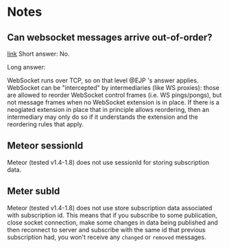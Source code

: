 # Notes

## Can websocket messages arrive out-of-order?
[link](https://stackoverflow.com/questions/11804721/can-websocket-messages-arrive-out-of-order)
Short answer: No.

Long answer:

WebSocket runs over TCP, so on that level @EJP 's answer applies. WebSocket can be "intercepted" by intermediaries (like WS proxies): those are allowed to reorder WebSocket control frames (i.e. WS pings/pongs), but not message frames when no WebSocket extension is in place. If there is a neogiated extension in place that in principle allows reordering, then an intermediary may only do so if it understands the extension and the reordering rules that apply.

## Meteor sessionId

Meteor (tested v1.4-1.8) does not use sessionId for storing subscription data.

## Meter subId

Meteor (tested v1.4-1.8) does not use store subscription data associated with subscription id.
This means that if you subscribe to some publication, close socket connection, make some changes
in data being published and then reconnect to server and subscribe with the same id
that previous subscription had, you won't receive any `changed` or `removed` messages.

